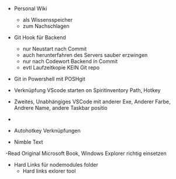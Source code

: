 - Personal Wiki
	- als Wissensspeicher
	- zum Nachschlagen

- Git Hook für Backend
	- nur Neustart nach Commit
	- auch herunterfahren des Servers sauber erzwingen
	- nur nach Codewort Backend in Commit
	- evtl Laufzeitkopie KEIN Git repo


- Git in Powershell mit POSHgit

- Verknüpfung VScode starten on Spiritinventory Path, Hotkey

- Zweites, Unabhängiges VSCode mit anderer Exe, Anderer Farbe, Andrere Name, andere Taskbar positio
- 
- Autohotkey Verknüpfungen

- Nimble Text

-Read Original Microsoft Book, Windows Explorer richtig einsetzen

- Hard Links für nodemodules folder
	- Hard links exlorer tool


